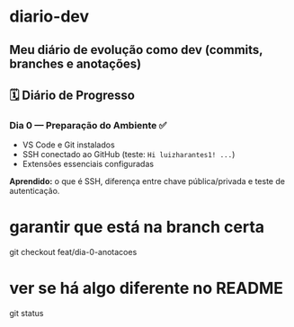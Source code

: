 # diario-dev
Meu diário de evolução como dev (commits, branches e anotações)
---

## 🗓️ Diário de Progresso

### Dia 0 — Preparação do Ambiente ✅
- VS Code e Git instalados  
- SSH conectado ao GitHub (teste: `Hi luizharantes1! ...`)  
- Extensões essenciais configuradas  

**Aprendido:** o que é SSH, diferença entre chave pública/privada e teste de autenticação.
# garantir que está na branch certa
git checkout feat/dia-0-anotacoes

# ver se há algo diferente no README
git status
